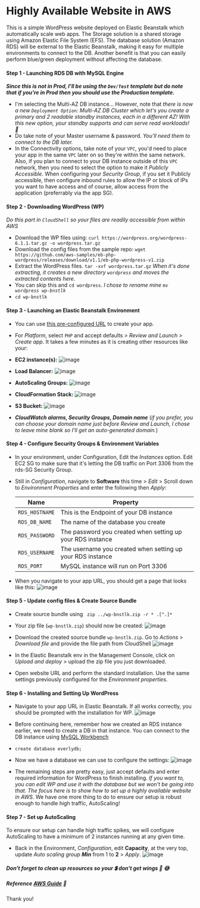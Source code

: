 # Highly Available Website in AWS

This is a simple WordPress website deployed on Elastic Beanstalk which automatically scale web apps. The Storage solution is a shared storage using Amazon Elastic File System (EFS).
The database solution (Amazon RDS) will be external to the Elastic Beanstalk, making it easy for multiple environments to connect to the DB. Another benefit is that you can easily perform blue/green deployment without affecting the database.

#### Step 1 - Launching RDS DB with MySQL Engine
**_Since this is not in Prod, I'll be using the `Dev/Test` template but do note that if you're in Prod then you should use the Production template._**
- I'm selecting the Multi-AZ DB instance... However, note that _there is now a new `Deployment Option`: Multi-AZ DB Cluster which let's you create a primary and 2 readable standby instances, each in a different AZ! With this new option, your standby supports and can serve read workloads! :clap:_
- Do take note of your Master username & password. _You'll need them to connect to the DB later._
- In the Connectivity options, take note of your `VPC`, you'd need to place your app in the same `VPC` later on so they're within the same network. Also, if you plan to connect to your DB instance outside of this `VPC` network, then you need to select the option to make it _Publicly Accessible_. When configuring your _Security Group_, if you set it Publicly accessible, then configure inbound rules to allow the IP or block of IPs you want to have access and of course, allow access from the application (preferrably via the app SG).

#### Step 2 - Downloading WordPress (WP)
_Do this part in `CloudShell` so your files are readily accessible from within AWS_
- Download the WP files using: `curl https://wordpress.org/wordpress-6.1.1.tar.gz -o wordpress.tar.gz`
- Download the config files from the sample repo: `wget https://github.com/aws-samples/eb-php-wordpress/releases/download/v1.1/eb-php-wordpress-v1.zip`
- Extract the WordPress files. `tar -xvf wordpress.tar.gz` _When it's done extracting, it creates a new directory `wordpress` and moves the extracted contents here_.
- You can skip this and `cd wordpress`. _I chose to rename mine `mv wordpress wp-bnstlk`_
- `cd wp-bnstlk`

#### Step 3 - Launching an Elastic Beanstalk Environment
- You can use [this pre-configured URL](https://us-east-1.console.aws.amazon.com/elasticbeanstalk/home#/newApplication?applicationName=eve-elb-app&environmentType=LoadBalanced) to create your app.
- For _Platform_, select `PHP` and accept defaults > _Review and Launch_ > _Create app_. It takes a few minutes as it is creating other resources like your: 
- **EC2 instance(s):**
![image](https://user-images.githubusercontent.com/64602124/215820718-10404a9d-c09a-4689-806a-281693f79079.png)

- **Load Balancer:**
![image](https://user-images.githubusercontent.com/64602124/215820420-0142f7a0-ad3d-4ce1-87cc-bf0af12a1b28.png)

- **AutoScaling Groups:**
![image](https://user-images.githubusercontent.com/64602124/215820169-847ff7cb-6890-40a3-a73a-879956137530.png)

- **CloudFormation Stack:**
![image](https://user-images.githubusercontent.com/64602124/215821470-a04eaaa8-6b83-472e-8b2e-3ef2d080adf6.png)

- **S3 Bucket:**
![image](https://user-images.githubusercontent.com/64602124/215822026-b585362f-ac0f-4e47-96c0-5996d01636a4.png)

- **_CloudWatch alarms, Security Groups, Domain name_** (_if you prefer, you can choose your domain name just before Review and Launch, I chose to leave mine blank so I'll get an auto-generated domain._)


#### Step 4 - Configure Security Groups & Environment Variables
- In your environment, under Configuration, Edit the _Instances_ option. Edit EC2 SG to make sure that it's letting the DB traffic on Port 3306 from the rds-SG Security Group. 
- Still in _Configuration_, navigate to **Software** this time > _Edit_ > Scroll down to _Environment Properties_ and enter the following then _Apply_:

  | Name             | Property                                                   |
  |-----             | --------                                                   |
  |`RDS_HOSTNAME`    | This is the Endpoint of your DB instance                   |
  |`RDS_DB_NAME`     | The name of the database you create                        |
  |`RDS_PASSWORD`    | The password you created when setting up your RDS instance |
  |`RDS_USERNAME`    | The username you created when setting up your RDS instance | 
  |`RDS_PORT`        | MySQL instance will run on Port 3306                       | 

- When you navigate to your app URL, you should get a page that looks like this:
![image](https://user-images.githubusercontent.com/64602124/215811708-2fd80525-0c3a-459f-8ae9-c7e99e6d8a56.png)



#### Step 5 - Update config files & Create Source Bundle
- Create source bundle using ` zip ../wp-bnstlk.zip -r * .[^.]*`
- Your zip file (`wp-bnstlk.zip`) should now be created:
  ![image](https://user-images.githubusercontent.com/64602124/215828498-dadafeab-b237-4570-aca8-b310e61bc108.png)

- Download the created source bundle `wp-bnstlk.zip`. Go to _Actions_ > _Download file_ and provide the file path from CloudShell
  ![image](https://user-images.githubusercontent.com/64602124/215828127-a9db61eb-2a7c-4857-9f2a-d23dc0b28612.png)

- In the Elastic Beanstalk env in the Management Console, click on _Upload and deploy_ > upload the zip file you just downloaded.
- Open website URL and perform the standard installation. Use the same settings previously configured for the _Environment properties_.


#### Step 6 - Installing and Setting Up WordPress
- Navigate to your app URL in Elastic Beanstalk. If all works correctly, you should be prompted with the installation for WP.
![image](https://user-images.githubusercontent.com/64602124/215812255-efd35af7-d96a-481a-b09b-ae6527bd919d.png)

- Before continuing here, remember how we created an RDS instance earlier, we need to create a DB in that instance. You can connect to the DB instance using [MySQL Workbench](https://www.mysql.com/products/workbench/)
- `create database everlydb;`
- Now we have a database we can use to configure the settings:
![image](https://user-images.githubusercontent.com/64602124/215817679-a0ffafee-da5e-4cdc-a63e-1c359206fa57.png)
- The remaining steps are pretty easy, just accept defaults and enter required information for WordPress to finish installing. 
_If you want to, you can edit WP and use it with the database but we won't be going into that. The focus here is to show how to set up a highly available website in AWS_. We have one more thing to do to ensure our setup is robust enough to handle high traffic, AutoScaling!


#### Step 7 - Set up AutoScaling
To ensure our setup can handle high traffic spikes, we will configure AutoScaling to have a minimum of 2 instances running at any given time. 
- Back in the Environment, _Configuration_, edit **Capacity**, at the very top, update _Auto scaling group_ **_Min_** from 1 to **2** > _Apply_.
![image](https://user-images.githubusercontent.com/64602124/215818951-aa1b7c74-4aa5-40d0-8f60-f8cfd8705768.png)

##### Don't forget to clean up resources so your 💲 don't get wings 💸 😅


##### Reference [AWS Guide](https://docs.aws.amazon.com/elasticbeanstalk/latest/dg/php-hawordpress-tutorial.html) 🙌


Thank you!

